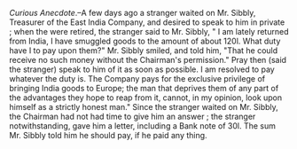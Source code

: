 *Curious Anecdote*.–A few days ago a
                    stranger waited on Mr. Sibbly, Treasurer of the East India Company,
                    and desired to speak to him in private ; when the were retired, the
                    stranger said to Mr. Sibbly, " I am lately returned from India, I have
                    smuggled goods to the amount of about 120l. What duty have I to pay upon
                    them?" Mr. Sibbly smiled, and told him, "That he could receive no such
                    money without the Chairman's permission." Pray then (said the
                    stranger) speak to him of it as soon as possible. I am resolved
                    to pay whatever the duty is. The Company pays for the exclusive privilege
                    of bringing India goods to Europe; the man that deprives them of any
                    part of the advantages they hope to reap from it, cannot, in my opinion,
                    look upon himself as a strictly honest man." Since the stranger waited
                    on Mr. Sibbly, the Chairman had not had time to give him an answer ; the stranger notwithstanding, gave him a letter,
                    including a Bank note of 30l. The sum Mr. Sibbly told him he should pay, if
                    he paid any thing.